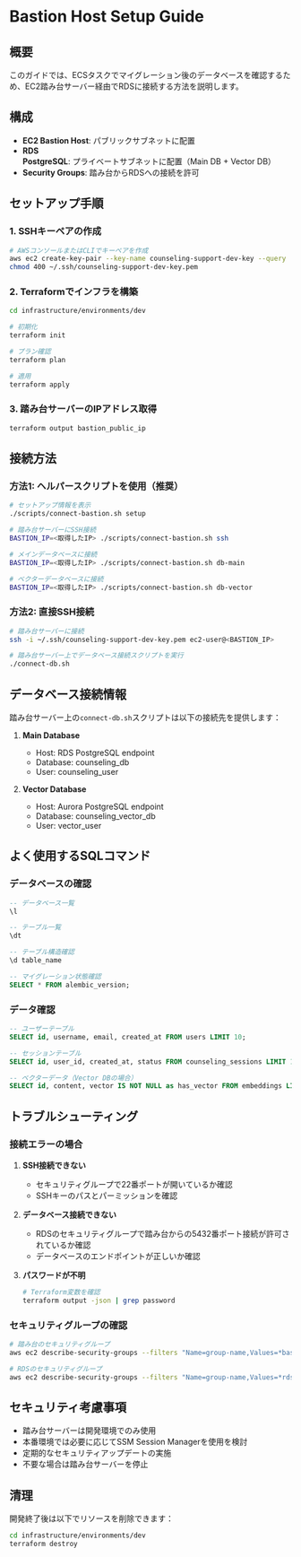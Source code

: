 # Bastion Host Setup Guide

## 概要

このガイドでは、ECSタスクでマイグレーション後のデータベースを確認するため、EC2踏み台サーバー経由でRDSに接続する方法を説明します。

## 構成

- **EC2 Bastion Host**: パブリックサブネットに配置
- **RDS PostgreSQL**: プライベートサブネットに配置（Main DB + Vector DB）
- **Security Groups**: 踏み台からRDSへの接続を許可

## セットアップ手順

### 1. SSHキーペアの作成

```bash
# AWSコンソールまたはCLIでキーペアを作成
aws ec2 create-key-pair --key-name counseling-support-dev-key --query 'KeyMaterial' --output text > ~/.ssh/counseling-support-dev-key.pem
chmod 400 ~/.ssh/counseling-support-dev-key.pem
```

### 2. Terraformでインフラを構築

```bash
cd infrastructure/environments/dev

# 初期化
terraform init

# プラン確認
terraform plan

# 適用
terraform apply
```

### 3. 踏み台サーバーのIPアドレス取得

```bash
terraform output bastion_public_ip
```

## 接続方法

### 方法1: ヘルパースクリプトを使用（推奨）

```bash
# セットアップ情報を表示
./scripts/connect-bastion.sh setup

# 踏み台サーバーにSSH接続
BASTION_IP=<取得したIP> ./scripts/connect-bastion.sh ssh

# メインデータベースに接続
BASTION_IP=<取得したIP> ./scripts/connect-bastion.sh db-main

# ベクターデータベースに接続
BASTION_IP=<取得したIP> ./scripts/connect-bastion.sh db-vector
```

### 方法2: 直接SSH接続

```bash
# 踏み台サーバーに接続
ssh -i ~/.ssh/counseling-support-dev-key.pem ec2-user@<BASTION_IP>

# 踏み台サーバー上でデータベース接続スクリプトを実行
./connect-db.sh
```

## データベース接続情報

踏み台サーバー上の`connect-db.sh`スクリプトは以下の接続先を提供します：

1. **Main Database**
   - Host: RDS PostgreSQL endpoint
   - Database: counseling_db
   - User: counseling_user

2. **Vector Database**
   - Host: Aurora PostgreSQL endpoint
   - Database: counseling_vector_db
   - User: vector_user

## よく使用するSQLコマンド

### データベースの確認
```sql
-- データベース一覧
\l

-- テーブル一覧
\dt

-- テーブル構造確認
\d table_name

-- マイグレーション状態確認
SELECT * FROM alembic_version;
```

### データ確認
```sql
-- ユーザーテーブル
SELECT id, username, email, created_at FROM users LIMIT 10;

-- セッションテーブル
SELECT id, user_id, created_at, status FROM counseling_sessions LIMIT 10;

-- ベクターデータ（Vector DBの場合）
SELECT id, content, vector IS NOT NULL as has_vector FROM embeddings LIMIT 10;
```

## トラブルシューティング

### 接続エラーの場合

1. **SSH接続できない**
   - セキュリティグループで22番ポートが開いているか確認
   - SSHキーのパスとパーミッションを確認

2. **データベース接続できない**
   - RDSのセキュリティグループで踏み台からの5432番ポート接続が許可されているか確認
   - データベースのエンドポイントが正しいか確認

3. **パスワードが不明**
   ```bash
   # Terraform変数を確認
   terraform output -json | grep password
   ```

### セキュリティグループの確認

```bash
# 踏み台のセキュリティグループ
aws ec2 describe-security-groups --filters "Name=group-name,Values=*bastion*"

# RDSのセキュリティグループ
aws ec2 describe-security-groups --filters "Name=group-name,Values=*rds*"
```

## セキュリティ考慮事項

- 踏み台サーバーは開発環境でのみ使用
- 本番環境では必要に応じてSSM Session Managerを使用を検討
- 定期的なセキュリティアップデートの実施
- 不要な場合は踏み台サーバーを停止

## 清理

開発終了後は以下でリソースを削除できます：

```bash
cd infrastructure/environments/dev
terraform destroy
```